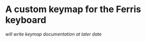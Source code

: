 A custom keymap for the Ferris keyboard
===============================================
*will write keymap documentation at later date*

